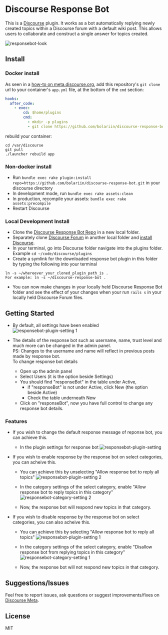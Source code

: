 # Discourse Response Bot
This is a [Discourse](https://www.discourse.org/) plugin. It works as a bot automatically replying newly created topics within a Discourse forum with a default wiki post. This allows users to collaborate and construct a single answer for topics created.

![responsebot-look](https://user-images.githubusercontent.com/24629960/29168786-77eb1d98-7d9e-11e7-8118-c9c6254217a2.png)

## Install

### Docker install
As seen in a [how-to on meta.discourse.org](https://meta.discourse.org/t/advanced-troubleshooting-with-docker/15927#Example:%20Install%20a%20plugin), add this repository's `git clone` url to your container's `app.yml` file, at the bottom of the `cmd` section:

```yml
hooks:
  after_code:
    - exec:
        cd: $home/plugins
        cmd:
          - mkdir -p plugins
          - git clone https://github.com/bolariin/discourse-response-bot.git
```
rebuild your container:

```
cd /var/discourse
git pull
./launcher rebuild app
```

### Non-docker install
* Run `bundle exec rake plugin:install repo=https://github.com/bolariin/discourse-response-bot.git` in your discourse directory
* In development mode, run `bundle exec rake assets:clean`
* In production, recompile your assets: `bundle exec rake assets:precompile`
* Restart Discourse

### Local Development Install
* Clone the [Discourse Response Bot Repo](http://github.com/bolariin/discourse-response-bot) in a new local folder.
* Separately clone [Discourse Forum](https://github.com/discourse/discourse) in another local folder and [install Discourse](https://meta.discourse.org/t/beginners-guide-to-install-discourse-on-ubuntu-for-development/14727).
* In your terminal, go into Discourse folder navigate into the plugins folder.  Example ```cd ~/code/discourse/plugins```
* Create a symlink for the downloaded response bot plugin in this folder by typing the following into your terminal
```
ln -s ~/whereever_your_cloned_plugin_path_is .
For example: ln -s ~/discourse-response-bot .
```
* You can now make changes in your locally held Discourse Response Bot folder and see the effect of your changes when your run ```rails s``` in your locally held Discourse Forum files.

## Getting Started
* By default, all settings have been enabled
![responsebot-plugin-setting 1](https://user-images.githubusercontent.com/24629960/29168787-77eb612c-7d9e-11e7-9f06-981903255f06.png)

* The details of the response bot such as username, name, trust level and much more can be changed in the admin panel. \
  PS: Changes to the username and name will reflect in previous posts made by response bot. \
  To change response bot details
  * Open up the admin panel
  * Select Users (it is the option beside Settings)
  * You should find "responseBot" in the table under Active, 
    * if "responseBot" is not under Active, click New (the option beside Active)
    * Check the table underneath New
  * Click on "responseBot", now you have full control to change any response bot details.
  
### Features
* If you wish to change the default response message of reponse bot, you can achieve this.
  * In the plugin settings for response bot
  ![responsebot-plugin-setting](https://user-images.githubusercontent.com/24629960/32695148-91d504c2-c721-11e7-9184-cf1cb23753d0.png)
  
* If you wish to enable response by the response bot on select categories, you can acheive this.
  * You can achieve this by unselecting "Allow response bot to reply all topics"
  ![responsebot-plugin-setting 2](https://user-images.githubusercontent.com/24629960/29168784-77e81116-7d9e-11e7-8d80-3b2ee5f6e7fe.png)
  
  * In the category settings of the select category, enable "Allow response bot to reply topics in this category"
![responsebot-category-setting 2](https://user-images.githubusercontent.com/24629960/29244030-479d3132-7f7c-11e7-9809-19dc3fcc7704.png)

  * Now, the response bot will respond new topics in that category.
  
* If you wish to disable response by the response bot on select categories, you can also acheive this.
  * You can achieve this by selecting "Allow response bot to reply all topics"
  ![responsebot-plugin-setting 1](https://user-images.githubusercontent.com/24629960/29168787-77eb612c-7d9e-11e7-9f06-981903255f06.png)
  
  * In the category settings of the select category, enable "Disallow response bot from replying topics in this category"
![responsebot-category-setting 1](https://user-images.githubusercontent.com/24629960/29244031-47a2b8be-7f7c-11e7-9683-fc0a6423a3f5.png)

  * Now, the response bot will not respond new topics in that category.

## Suggestions/Issues
Feel free to report issues, ask questions or suggest improvements/fixes on [Discourse Meta](https://meta.discourse.org/t/discourse-response-bot/79673).

## License
MIT
